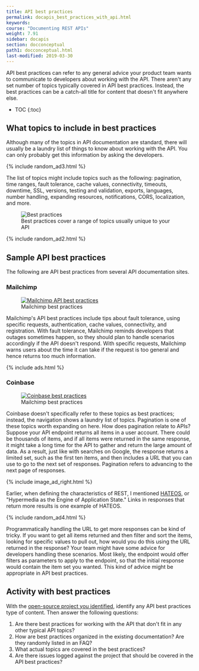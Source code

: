 ```yaml
---
title: API best practices
permalink: docapis_best_practices_with_api.html
keywords:
course: "Documenting REST APIs"
weight: 7.91
sidebar: docapis
section: docconceptual
path1: docconceptual.html
last-modified: 2019-03-30
---
```


API best practices can refer to any general advice your product team wants to communicate to developers about working with the API. There aren't any set number of topics typically covered in API best practices. Instead, the best practices can be a catch-all title for content that doesn't fit anywhere else.

* TOC
{:toc}

## What topics to include in best practices

Although many of the topics in API documentation are standard, there will usually be a laundry list of things to know about working with the API. You can only probably get this information by asking the developers.

{% include random_ad3.html %}

The list of topics might include topics such as the following: pagination, time ranges, fault tolerance, cache values, connectivity, timeouts, downtime, SSL, versions, testing and validation, exports, languages, number handling, expanding resources, notifications, CORS, localization, and more.

<figure><img class="docimage medium border" src="{{site.media}}/{% if site.format == "kindle" %}nonref_bestpractices.png{% else %}nonref_bestpractices.svg{% endif %}" alt="Best practices" /><figcaption>Best practices cover a range of topics usually unique to your API</figcaption></figure>

{% include random_ad2.html %}

## Sample API best practices

The following are API best practices from several API documentation sites.

### Mailchimp

<figure><a target="_blank" class="noExtIcon" href="http://developer.mailchimp.com/documentation/mailchimp/guides/mailchimp-api-best-practices/"><img class="docimage" src="{{site.media}}/bestpractices_mailchimp.png" alt="Mailchimp API best practices" /></a><figcaption>Mailchimp best practices</figcaption></figure>

Mailchimp's API best practices include tips about fault tolerance, using specific requests, authentication, cache values, connectivity, and registration. With fault tolerance, Mailchimp reminds developers that outages sometimes happen, so they should plan to handle scenarios accordingly if the API doesn't respond. With specific requests, Mailchimp warns users about the time it can take if the request is too general and hence returns too much information.

{% include ads.html %}

### Coinbase

<figure><a target="_blank" class="noExtIcon" href="https://developers.coinbase.com/api/v2#pagination"><img class="docimage" src="{{site.media}}/bestpractices_coinbase.png" alt="Coinbase best practices" /></a><figcaption>Mailchimp best practices</figcaption></figure>

Coinbase doesn't specifically refer to these topics as best practices; instead, the navigation shows a laundry list of topics. Pagination is one of these topics worth expanding on here. How does pagination relate to APIs? Suppose your API endpoint returns all items in a user account. There could be thousands of items, and if all items were returned in the same response, it might take a long time for the API to gather and return the large amount of data. As a result, just like with searches on Google, the response returns a limited set, such as the first ten items, and then includes a URL that you can use to go to the next set of responses. Pagination refers to advancing to the next page of responses.

{% include image_ad_right.html %}

Earlier, when defining the characteristics of REST, I mentioned [HATEOS](docapis_what_is_a_rest_api.html#stateless_and_cacheable), or "Hypermedia as the Engine of Application State." Links in responses that return more results is one example of HATEOS.

{% include random_ad4.html %}

Programmatically handling the URL to get more responses can be kind of tricky. If you want to get all items returned and then filter and sort the items, looking for specific values to pull out, how would you do this using the URL returned in the response? Your team might have some advice for developers handling these scenarios. Most likely, the endpoint would offer filters as parameters to apply to the endpoint, so that the initial response would contain the item set you wanted. This kind of advice might be appropriate in API best practices.

## <i class="fa fa-user-circle"></i> Activity with best practices

With the [open-source project you identified](docapis_find_open_source_project.html), identify any API best practices type of content. Then answer the following questions:

1. Are there best practices for working with the API that don't fit in any other typical API topics?
2. How are best practices organized in the existing documentation? Are they randomly listed in an FAQ?
3. What actual topics are covered in the best practices?
4. Are there issues logged against the project that should be covered in the API best practices?
